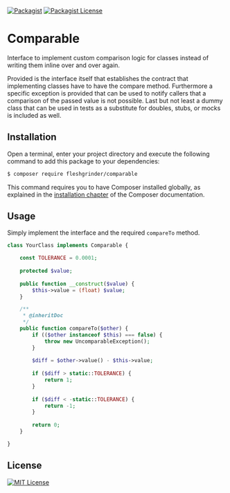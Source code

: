 [![Packagist](https://img.shields.io/packagist/v/Fleshgrinder/comparable.svg?style=flat-square)](https://packagist.org/packages/fleshgrinder/comparable)
[![Packagist License](https://img.shields.io/packagist/l/Fleshgrinder/comparable.svg?style=flat-square)](https://packagist.org/packages/fleshgrinder/comparable)
# Comparable
Interface to implement custom comparison logic for classes instead of writing them inline over and over again.
 
Provided is the interface itself that establishes the contract that implementing classes have to have the compare
 method. Furthermore a specific exception is provided that can be used to notify callers that a comparison of the passed
 value is not possible. Last but not least a dummy class that can be used in tests as a substitute for doubles, stubs,
 or mocks is included as well.

## Installation
Open a terminal, enter your project directory and execute the following command to add this package to your
 dependencies:

```bash
$ composer require fleshgrinder/comparable
```

This command requires you to have Composer installed globally, as explained in the
 [installation chapter](https://getcomposer.org/doc/00-intro.md) of the Composer documentation.

## Usage
Simply implement the interface and the required `compareTo` method.

```php
class YourClass implements Comparable {

    const TOLERANCE = 0.0001;
    
    protected $value;
    
    public function __construct($value) {
        $this->value = (float) $value;
    }

    /**
     * @inheritDoc
     */
    public function compareTo($other) {
        if (($other instanceof $this) === false) {
            throw new UncomparableException();
        }
        
        $diff = $other->value() - $this->value;
        
        if ($diff > static::TOLERANCE) {
            return 1;
        }
        
        if ($diff < -static::TOLERANCE) {
            return -1;
        }
        
        return 0;
    }

}
```

## License
[![MIT License](https://upload.wikimedia.org/wikipedia/commons/thumb/c/c3/License_icon-mit.svg/48px-License_icon-mit.svg.png)](https://opensource.org/licenses/MIT)

